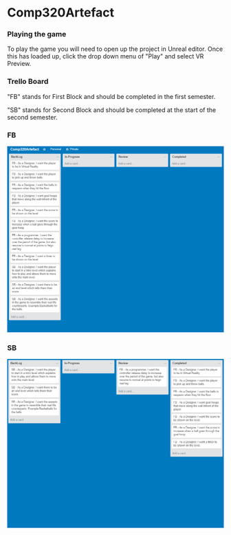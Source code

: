 # Comp320Artefact

### Playing the game
To play the game you will need to open up the project in Unreal editor. Once this has loaded up, click the drop down menu of "Play" and select VR Preview.


### Trello Board
"FB" stands for First Block and should be completed in the first semester.

"SB" stands for Second Block and should be completed at the start of the second semester.

### FB
![alt text](https://github.com/TheHarlander/Comp320Artefact/blob/master/TrelloBoards/Trello1.png?raw=true)
### SB
![alt text](https://github.com/TheHarlander/Comp320Artefact/blob/master/TrelloBoards/Trello2.png?raw=true)

